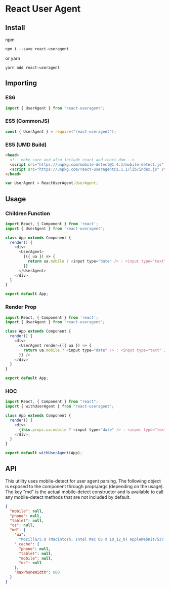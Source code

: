 # React User Agent

## Install

npm

```shell
npm i --save react-useragent
```

or yarn

```shell
yarn add react-useragent
```

## Importing

### ES6

```javascript
import { UserAgent } from "react-useragent";
```

### ES5 (CommonJS)

```javascript
const { UserAgent } = require("react-useragent");
```

### ES5 (UMD Build)

```html
<head>
  <!-- make sure and also include react and react-dom -->
  <script src="https://unpkg.com/mobile-detect@1.4.1/mobile-detect.js" />
  <script src="https://unpkg.com/react-useragent@1.1.1/lib/index.js" />
</head>
```

```javascript
var UserAgent = ReactUserAgent.UserAgent;
```

## Usage

### Children Function

```javascript
import React, { Component } from 'react';
import { UserAgent } from 'react-useragent';

class App extends Component {
  render() {
    <div>
      <UserAgent>
        {({ ua }) => {
          return ua.mobile ? <input type="date" /> : <input type="text" />>;
        }}
      </UserAgent>
    </div>
  }
}

export default App;
```

### Render Prop

```javascript
import React, { Component } from 'react';
import { UserAgent } from 'react-useragent';

class App extends Component {
  render() {
    <div>
      <UserAgent render={({ ua }) => {
        return ua.mobile ? <input type="date" /> : <input type="text" />>;
      }} />
    </div>
  }
}

export default App;
```

### HOC

```javascript
import React, { Component } from "react";
import { withUserAgent } from "react-useragent";

class App extends Component {
  render() {
    <div>
      {this.props.ua.mobile ? <input type="date" /> : <input type="text" />}
    </div>;
  }
}

export default withUserAgent(App);
```

## API

This utility uses mobile-detect for user agent parsing. The following object is exposed to the component through props/args (depending on the usage). The key "md" is the actual mobile-detect constructor and is available to call any mobile-detect methods that are not included by default.

```json
{
  "mobile": null,
  "phone": null,
  "tablet": null,
  "os": null,
  "md": {
    "ua":
      "Mozilla/5.0 (Macintosh; Intel Mac OS X 10_12_0) AppleWebKit/537.36 (KHTML, like Gecko) Chrome/57.0.2987.133 Safari/537.36",
    "_cache": {
      "phone": null,
      "tablet": null,
      "mobile": null,
      "os": null
    },
    "maxPhoneWidth": 600
  }
}
```

